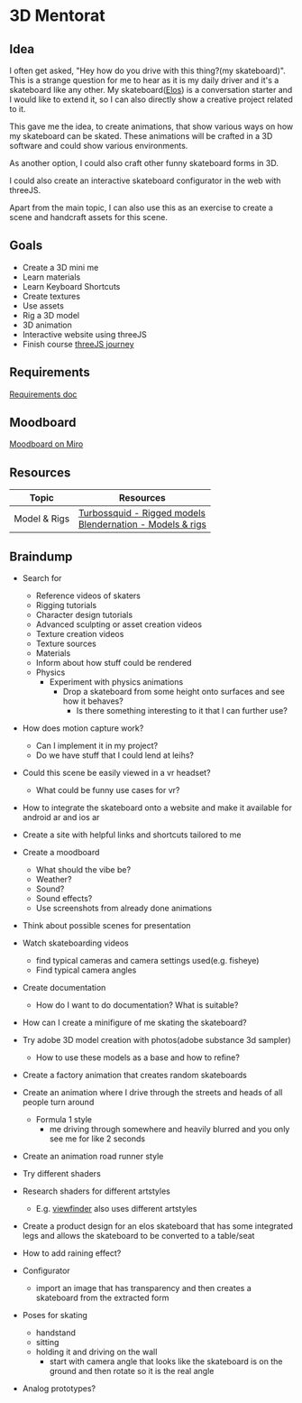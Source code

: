 # 3D Mentorat

## Idea

I often get asked, "Hey how do you drive with this thing?(my skateboard)". This is a strange question for me to hear as it is my daily driver and it's a skateboard like any other. My skateboard([Elos](https://elosskateboards.com/)) is a conversation starter and I would like to extend it, so I can also directly show a creative project related to it.

This gave me the idea, to create animations, that show various ways on how my skateboard can be skated. These animations will be crafted in a 3D software and could show various environments.

As another option, I could also craft other funny skateboard forms in 3D.

I could also create an interactive skateboard configurator in the web with threeJS.

Apart from the main topic, I can also use this as an exercise to create a scene and handcraft assets for this scene.

## Goals

- Create a 3D mini me
- Learn materials
- Learn Keyboard Shortcuts
- Create textures
- Use assets
- Rig a 3D model
- 3D animation
- Interactive website using threeJS
- Finish course [threeJS journey](https://threejs-journey.com/)

## Requirements

[Requirements doc](M3D_01-03_Merkblatt_Richtlinien.pdf)

## Moodboard

[Moodboard on Miro](https://miro.com/app/board/uXjVMhXxN68=/?share_link_id=148584472550)

## Resources

| Topic        | Resources                                                                                                                                                                      |
| ------------ | ------------------------------------------------------------------------------------------------------------------------------------------------------------------------------ |
| Model & Rigs | [Turbossquid - Rigged models](https://www.turbosquid.com/de/rigged-models)<br>[Blendernation - Models & rigs](https://www.blendernation.com/category/art/free-blender-models/) |



## Braindump

- Search for
  - Reference videos of skaters
  - Rigging tutorials
  - Character design tutorials
  - Advanced sculpting or asset creation videos
  - Texture creation videos
  - Texture sources
  - Materials
  - Inform about how stuff could be rendered
  - Physics
    - Experiment with physics animations
      - Drop a skateboard from some height onto surfaces and see how it behaves?
        - Is there something interesting to it that I can further use?

- How does motion capture work?
  - Can I implement it in my project?
  - Do we have stuff that I could lend at leihs?

- Could this scene be easily viewed in a vr headset?
  - What could be funny use cases for vr?

- How to integrate the skateboard onto a website and make it available for android ar and ios ar

- Create a site with helpful links and shortcuts tailored to me
- Create a moodboard
  - What should the vibe be?
  - Weather?
  - Sound?
  - Sound effects?
  - Use screenshots from already done animations
- Think about possible scenes for presentation
- Watch skateboarding videos
  - find typical cameras and camera settings used(e.g. fisheye)
  - Find typical camera angles

- Create documentation
  - How do I want to do documentation? What is suitable?

- How can I create a minifigure of me skating the skateboard?
- Try adobe 3D model creation with photos(adobe substance 3d sampler)
  - How to use these models as a base and how to refine?

- Create a factory animation that creates random skateboards

- Create an animation where I drive through the streets and heads of all people turn around
  - Formula 1 style
    - me driving through somewhere and heavily blurred and you only see me for like 2 seconds

- Create an animation road runner style

- Try different shaders
- Research shaders for different artstyles
  - E.g. [viewfinder](https://store.steampowered.com/app/1382070/Viewfinder/) also uses different artstyles

- Create a product design for an elos skateboard that has some integrated legs and allows the skateboard to be converted to a table/seat

- How to add raining effect?
- Configurator
  - import an image that has transparency and then creates a skateboard from the extracted form

- Poses for skating
  - handstand
  - sitting
  - holding it and driving on the wall
    - start with camera angle that looks like the skateboard is on the ground and then rotate so it is the real angle

- Analog prototypes?